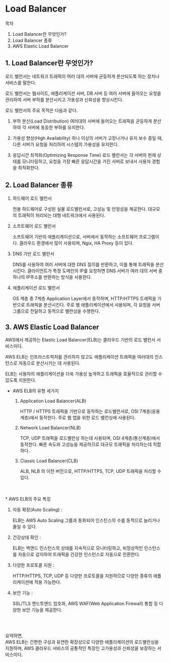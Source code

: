 # Load Balancer

목차

1. Load Balancer란 무엇인가?
2. Load Balancer 종류
3. AWS Elastic Load Balancer



## 1. Load Balancer란 무엇인가?

로드 밸런서는 네트워크 트래픽이 여러 대의 서버에 균등하게 분산되도록 하는 장치나 서비스를 말한다.

로드 밸런서는 웹사이트, 애플리케이션 서버, DB 서버 등 여러 서버에 들어오는 요청을 관리하여 서버 부하를 분산시키고 가용성과 신뢰성을 향상시킨다.

로드 밸런서의 주요 목적은 다음과 같다.

1. 부하 분산(Load Distribution)
   여러대의 서버에 들어오는 트래픽을 균등하게 분산하여 각 서버에 동등한 부하를 유지한다.

2. 가용성 향상(High Availability)
    하나 이상의 서버가 고장나거나 유지 보수 중일 때, 다른 서버가 요청을 처리하여 시스템의 가용성을 유지한다.

3. 응답시간 최적화(Optimizing Response Time)
    로드 밸런서는 각 서버의 현재 상태를 모니터링하고, 요청을 가장 빠른 응답시간을 가진 서버로 보내서 사용자 경험을 최적화한다.

## 2. Load Balancer 종류

1. 하드웨어 로드 밸런서
   
    전용 하드웨어로 구성된 실물 로드밸런서로, 고성능 및 안정성을 제공한다.
    대규모의 트래픽이 처리되는 대형 네트워크에서 사용된다.

2. 소프트웨어 로드 밸런서
   
    소프트웨어 기반의 애플리케이션으로, 서버에서 동작하는 소프트웨어 프로그램이다. 클라우드 환경에서 많이 사용되며, Ngix, HA Proxy 등이 있다.

3. DNS 기반 로드 밸런서
   
    DNS를 사용하여 여러 서버에 대한 DNS 질의를 반환하고, 이를 통해 트래픽을 분산시킨다. 클라이언트가 특정 도메인의 IP를 요청하면 DNS 서버가 여러 대의 서버 중 하나의 IP주소를 반환하는 방식을 사용한다.

4. 애플리케이션 로드 밸런서
   
    OS 계층 중 7계층 Application Layer에서 동작하며, HTTP/HTTPS 트래픽을 기반으로 트래픽을 분산시킨다. 주로 웹 애플리케이션에서 사용되며, 각 요청을 서버 그룹으로 전달하고 동적으로 밸런싱을 수행한다.

## 3. AWS Elastic Load Balancer

AWS에서 제공하는 Elastic Load Balancer(ELB)는 클라우드 기반의 로드 밸런서 서비스이다.

AWS ELB는 인프라스트럭처를 관리하지 않고도 애플리케이션 트래픽을 여러대의 인스턴스로 자동으로 분산시키는 데 사용된다.

ELB는 사용자의 애플리케이션을 더욱 가용성 높게하고 트래픽을 효율적으로 관리할 수 있도록 지원한다.

* AWS ELB의 유형 세가지

  1. Application Load Balancer(ALB)
   
        HTTP / HTTPS 트래픽을 기반으로 동작하는 로드밸런서로, OSI 7계층(응용계층)에서 동작한다. 주로 웹 앱을 위한 로드 밸런싱에 사용된다.

  2. Network Load Balancer(NLB)
   
        TCP, UDP 트래픽을 로드밸런싱 하는데 사용되며, OSI 4계층(통신계층)에서 동작한다. 빠른 속도와 고성능을 제공하므로 대규모 트래픽을 처리하는데 적합하다.

  3. Classic Load Balancer(CLB)
   
        ALB, NLB 의 이전 버전으로, HTTP/HTTPS, TCP, UDP 트래픽을 처리할 수 있다.
<br>
<br>
* AWS ELB의 주요 특징

  1. 자동 확장(Auto Scaling) : 
        
        ELB는 AWS Auto Scaling 그룹과 동화되어 인스턴스의 수를 동적으로 늘리거나 줄일 수 있다.
   
  2. 건강상태 확인 : 
   
        ELB는 백엔드 인스턴스의 상태를 지속적으로 모니터링하고, 비정상적인 인스턴스를 자동으로 감지하여 트래픽을 건강한 인스턴스로 자동으로 전환한다.
   
  3. 다양한 프로토콜 지원 : 
        
        HTTP/HTTPS, TCP, UDP 등 다양한 프로토콜을 지원하므로 다양한 종류의 애플리케이션에 적용 가능한다.
   
  4. 보안 기능 : 
        
        SSL/TLS 엔드투엔드 암호화, AWS WAF(Web Application Firewall) 통합 등 다양한 보안 기능을 제공한다.
<br>
<br>

요약하면,<br>
AWS ELB는 간편한 구성과 유연한 확장성으로 다양한 애플리케이션의 로드밸런싱을 지원하며, AWS 클라우드 서비스의 공통적인 특징인 고가용성과 신뢰성을 보장하는 서비스이다.


